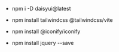 - npm i -D daisyui@latest

- npm install tailwindcss @tailwindcss/vite

- npm install @iconify/iconify

- npm install jquery --save

